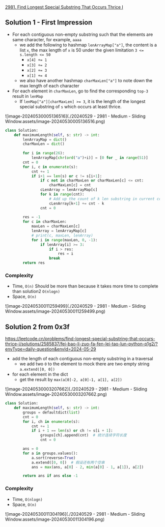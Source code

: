 

[2981. Find Longest Special Substring That Occurs Thrice I](https://leetcode.cn/problems/find-longest-special-substring-that-occurs-thrice-i/)

## Solution 1 - First Impression

- For each contiguous non-empty substring such that the elements are same character, for example, `aaaa`
  - we add the following to hashmap `lenArrayMap["a"]`, the content is a list `x`, the max length of `x` is 50 under the given limitation `3 <= s.length <= 50`
    - `x[4] += 1`
    - `x[3] += 2`
    - `x[2] += 3`
    - `x[1] += 4`
  - we also have another hashmap `charMaxLen["a"]` to note down the max length of  each character
- For each element in `charMaxLen`, go to find the corresponding `top-3` result in `lenMap`
  - If `lenMap["a"][charMaxLen] >= 3`, it is the length of the longest special substring of `s` which occurs at least thrice.

![image-20240530005136516](./20240529 - 2981 - Medium - Sliding Window.assets/image-20240530005136516.png)

```python
class Solution:
    def maximumLength(self, s: str) -> int:
        lenArrayMap = dict()
        charMaxLen = dict()
        
        for i in range(26):
            lenArrayMap[chr(ord("a")+i)] = [0 for _ in range(51)]
        cnt = 0
        for i, c in enumerate(s):
            cnt += 1
            if i+1 == len(s) or c != s[i+1]:
                if c not in charMaxLen or charMaxLen[c] <= cnt:
                    charMaxLen[c] = cnt
                cLenArray = lenArrayMap[c]
                for k in range(cnt):
                    # Add up the count of k len substring in current contiguous substring
                    cLenArray[k+1] += cnt - k
                cnt = 0
        
        res = -1
        for c in charMaxLen:
            maxLen = charMaxLen[c]
            lenArray = lenArrayMap[c]
            # print(c, maxLen, lenArray)
            for i in range(maxLen, 0, -1):
                if lenArray[i] >= 3:
                    if i > res:
                        res = i
                    break
        return res
```

### Complexity

- Time, `O(n)`  Should be more than because it takes more time to complete than solution2 `O(nlogn)`
- Space, `O(n)`

![image-20240530011259499](./20240529 - 2981 - Medium - Sliding Window.assets/image-20240530011259499.png)

## Solution 2 from 0x3f

https://leetcode.cn/problems/find-longest-special-substring-that-occurs-thrice-i/solutions/2585837/fei-bao-li-zuo-fa-fen-lei-tao-lun-python-p1g2/?envType=daily-question&envId=2024-05-29

- add the length of each contiguous non-empty substring in a traversal
  - we add two `0` to the element to mock there are two empty string `a.extend([0, 0])` 
- for each element in the dict
  - get the result by `max(a[0]-2, a[0]-1, a[1], a[2])`

![image-20240530003207662](./20240529 - 2981 - Medium - Sliding Window.assets/image-20240530003207662.png)

```python
class Solution:
    def maximumLength(self, s: str) -> int:
        groups = defaultdict(list)
        cnt = 0
        for i, ch in enumerate(s):
            cnt += 1
            if i + 1 == len(s) or ch != s[i + 1]:
                groups[ch].append(cnt)  # 统计连续字符长度
                cnt = 0

        ans = 0
        for a in groups.values():
            a.sort(reverse=True)
            a.extend([0, 0])  # 假设还有两个空串
            ans = max(ans, a[0] - 2, min(a[0] - 1, a[1]), a[2])

        return ans if ans else -1
```

### Complexity

- Time, `O(nlogn)`
- Space, `O(n)`

![image-20240530011304196](./20240529 - 2981 - Medium - Sliding Window.assets/image-20240530011304196.png)